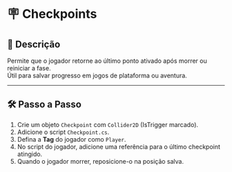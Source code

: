 # 🪧 Checkpoints

## 📖 Descrição
Permite que o jogador retorne ao último ponto ativado após morrer ou reiniciar a fase.  
Útil para salvar progresso em jogos de plataforma ou aventura.

---

## 🛠️ Passo a Passo
1. Crie um objeto `Checkpoint` com `Collider2D` (IsTrigger marcado).
2. Adicione o script `Checkpoint.cs`.
3. Defina a **Tag** do jogador como `Player`.
4. No script do jogador, adicione uma referência para o último checkpoint atingido.
5. Quando o jogador morrer, reposicione-o na posição salva.

